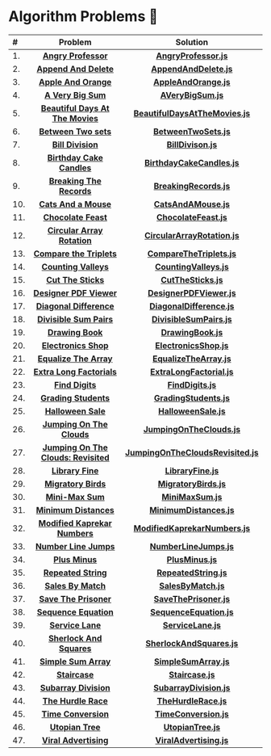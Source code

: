 # Algorithm Problems :100:

| #   |                                                                 Problem                                                                 |                                                              Solution                                                               |
| :-- | :-------------------------------------------------------------------------------------------------------------------------------------: | :---------------------------------------------------------------------------------------------------------------------------------: |
| 1.  |                 **[Angry Professor](https://www.hackerrank.com/challenges/angry-professor/problem?isFullScreen=true)**                  |              **[AngryProfessor.js](https://github.com/MustafaYavas/algorithm-problems/blob/master/AngryProfessor.js)**              |
| 2.  |               **[Append And Delete](https://www.hackerrank.com/challenges/append-and-delete/problem?isFullScreen=true)**                |             **[AppendAndDelete.js](https://github.com/MustafaYavas/algorithm-problems/blob/master/AppendAndDelete.js)**             |
| 3.  |                **[Apple And Orange](https://www.hackerrank.com/challenges/apple-and-orange/problem?isFullScreen=true)**                 |              **[AppleAndOrange.js](https://github.com/MustafaYavas/algorithm-problems/blob/master/AppleAndOrange.js)**              |
| 4.  |                  **[A Very Big Sum](https://www.hackerrank.com/challenges/a-very-big-sum/problem?isFullScreen=true)**                   |                 **[AVeryBigSum.js](https://github.com/MustafaYavas/algorithm-problems/blob/master/AVeryBigSum.js)**                 |
| 5.  |    **[Beautiful Days At The Movies](https://www.hackerrank.com/challenges/beautiful-days-at-the-movies/problem?isFullScreen=true)**     |          **[BeautifulDaysAtTheMovies.js](https://github.com/MustafaYavas/algorithm-problems/blob/master/UtopianTree.js)**           |
| 6.  |                **[Between Two sets](https://www.hackerrank.com/challenges/between-two-sets/problem?isFullScreen=true)**                 |              **[BetweenTwoSets.js](https://github.com/MustafaYavas/algorithm-problems/blob/master/BetweenTwoSets.js)**              |
| 7.  |                    **[Bill Division](https://www.hackerrank.com/challenges/bon-appetit/problem?isFullScreen=true)**                     |                 **[BillDivison.js](https://github.com/MustafaYavas/algorithm-problems/blob/master/BillDivison.js)**                 |
| 8.  |               **[Birthday Cake Candles](https://www.hackerrank.com/challenges/birthday-cake-candles?isFullScreen=true)**                |         **[BirthdayCakeCandles.js](https://github.com/MustafaYavas/algorithm-problems/blob/master/BirthdayCakeCandles.js)**         |
| 9.  |       **[Breaking The Records](https://www.hackerrank.com/challenges/breaking-best-and-worst-records/problem?isFullScreen=true)**       |             **[BreakingRecords.js](https://github.com/MustafaYavas/algorithm-problems/blob/master/BreakingRecords.js)**             |
| 10. |                **[Cats And a Mouse](https://www.hackerrank.com/challenges/cats-and-a-mouse/problem?isFullScreen=true)**                 |               **[CatsAndAMouse.js](https://github.com/MustafaYavas/algorithm-problems/blob/master/CatsAndAMouse.js)**               |
| 11. |                 **[Chocolate Feast](https://www.hackerrank.com/challenges/chocolate-feast/problem?isFullScreen=true)**                  |              **[ChocolateFeast.js](https://github.com/MustafaYavas/algorithm-problems/blob/master/ChocolateFeast.js)**              |
| 12. |         **[Circular Array Rotation](https://www.hackerrank.com/challenges/circular-array-rotation/problem?isFullScreen=true)**          |       **[CircularArrayRotation.js](https://github.com/MustafaYavas/algorithm-problems/blob/master/CircularArrayRotation.js)**       |
| 13. |            **[Compare the Triplets](https://www.hackerrank.com/challenges/compare-the-triplets/problem?isFullScreen=true)**             |          **[CompareTheTriplets.js](https://github.com/MustafaYavas/algorithm-problems/blob/master/CompareTheTriplets.js)**          |
| 14. |                **[Counting Valleys](https://www.hackerrank.com/challenges/counting-valleys/problem?isFullScreen=true)**                 |             **[CountingValleys.js](https://github.com/MustafaYavas/algorithm-problems/blob/master/CountingValleys.js)**             |
| 15. |                  **[Cut The Sticks](https://www.hackerrank.com/challenges/cut-the-sticks/problem?isFullScreen=true)**                   |                **[CutTheSticks.js](https://github.com/MustafaYavas/algorithm-problems/blob/master/CutTheSticks.js)**                |
| 16. |             **[Designer PDF Viewer](https://www.hackerrank.com/challenges/designer-pdf-viewer/problem?isFullScreen=true)**              |           **[DesignerPDFViewer.js](https://github.com/MustafaYavas/algorithm-problems/blob/master/DesignerPDFViewer.js)**           |
| 17. |             **[Diagonal Difference](https://www.hackerrank.com/challenges/diagonal-difference/problem?isFullScreen=true)**              |          **[DiagonalDifference.js](https://github.com/MustafaYavas/algorithm-problems/blob/master/DiagonalDifference.js)**          |
| 18. |             **[Divisible Sum Pairs](https://www.hackerrank.com/challenges/divisible-sum-pairs/problem?isFullScreen=true)**              |           **[DivisibleSumPairs.js](https://github.com/MustafaYavas/algorithm-problems/blob/master/DivisibleSumPairs.js)**           |
| 19. |                    **[Drawing Book](https://www.hackerrank.com/challenges/drawing-book/problem?isFullScreen=true)**                     |                 **[DrawingBook.js](https://github.com/MustafaYavas/algorithm-problems/blob/master/DrawingBook.js)**                 |
| 20. |                **[Electronics Shop](https://www.hackerrank.com/challenges/electronics-shop/problem?isFullScreen=true)**                 |             **[ElectronicsShop.js](https://github.com/MustafaYavas/algorithm-problems/blob/master/ElectronicsShop.js)**             |
| 21. |              **[Equalize The Array](https://www.hackerrank.com/challenges/equality-in-a-array/problem?isFullScreen=true)**              |            **[EqualizeTheArray.js](https://github.com/MustafaYavas/algorithm-problems/blob/master/EqualizeTheArray.js)**            |
| 22. |           **[Extra Long Factorials](https://www.hackerrank.com/challenges/extra-long-factorials/problem?isFullScreen=true)**            |          **[ExtraLongFactorial.js](https://github.com/MustafaYavas/algorithm-problems/blob/master/ExtraLongFactorial.js)**          |
| 23. |                     **[Find Digits](https://www.hackerrank.com/challenges/find-digits/problem?isFullScreen=true)**                      |                  **[FindDigits.js](https://github.com/MustafaYavas/algorithm-problems/blob/master/FindDigits.js)**                  |
| 24. |                     **[Grading Students](https://www.hackerrank.com/challenges/grading/problem?isFullScreen=true)**                     |             **[GradingStudents.js](https://github.com/MustafaYavas/algorithm-problems/blob/master/GradingStudents.js)**             |
| 25. |                  **[Halloween Sale](https://www.hackerrank.com/challenges/halloween-sale/problem?isFullScreen=true)**                   |               **[HalloweenSale.js](https://github.com/MustafaYavas/algorithm-problems/blob/master/HalloweenSale.js)**               |
| 26. |           **[Jumping On The Clouds](https://www.hackerrank.com/challenges/jumping-on-the-clouds/problem?isFullScreen=true)**            |          **[JumpingOnTheClouds.js](https://github.com/MustafaYavas/algorithm-problems/blob/master/JumpingOnTheClouds.js)**          |
| 27. | **[Jumping On The Clouds: Revisited](https://www.hackerrank.com/challenges/jumping-on-the-clouds-revisited/problem?isFullScreen=true)** | **[JumpingOnTheCloudsRevisited.js](https://github.com/MustafaYavas/algorithm-problems/blob/master/JumpingOnTheCloudsRevisited.js)** |
| 28. |                    **[Library Fine](https://www.hackerrank.com/challenges/library-fine/problem?isFullScreen=true)**                     |                 **[LibraryFine.js](https://github.com/MustafaYavas/algorithm-problems/blob/master/LibraryFine.js)**                 |
| 29. |                     **[Migratory Birds](https://www.hackerrank.com/challenges/migratory-birds?isFullScreen=true)**                      |              **[MigratoryBirds.js](https://github.com/MustafaYavas/algorithm-problems/blob/master/MigratoryBirds.js)**              |
| 30. |                    **[Mini-Max Sum](https://www.hackerrank.com/challenges/mini-max-sum/problem?isFullScreen=true)**                     |                  **[MiniMaxSum.js](https://github.com/MustafaYavas/algorithm-problems/blob/master/MiniMaxSum.js)**                  |
| 31. |               **[Minimum Distances](https://www.hackerrank.com/challenges/minimum-distances/problem?isFullScreen=true)**                |            **[MinimumDistances.js](https://github.com/MustafaYavas/algorithm-problems/blob/master/MinimumDistances.js)**            |
| 32. |            **[Modified Kaprekar Numbers](https://www.hackerrank.com/challenges/kaprekar-numbers/problem?isFullScreen=true)**            |     **[ModifiedKaprekarNumbers.js](https://github.com/MustafaYavas/algorithm-problems/blob/master/ModifiedKaprekarNumbers.js)**     |
| 33. |                    **[Number Line Jumps](https://www.hackerrank.com/challenges/kangaroo/problem?isFullScreen=true)**                    |             **[NumberLineJumps.js](https://github.com/MustafaYavas/algorithm-problems/blob/master/NumberLineJumps.js)**             |
| 34. |                      **[Plus Minus](https://www.hackerrank.com/challenges/plus-minus/problem?isFullScreen=true)**                       |                   **[PlusMinus.js](https://github.com/MustafaYavas/algorithm-problems/blob/master/PlusMinus.js)**                   |
| 35. |                 **[Repeated String](https://www.hackerrank.com/challenges/repeated-string/problem?isFullScreen=true)**                  |              **[RepeatedString.js](https://github.com/MustafaYavas/algorithm-problems/blob/master/RepeatedString.js)**              |
| 36. |                       **[Sales By Match](https://www.hackerrank.com/challenges/sock-merchant?isFullScreen=true)**                       |                **[SalesByMatch.js](https://github.com/MustafaYavas/algorithm-problems/blob/master/SalesByMatch.js)**                |
| 37. |               **[Save The Prisoner](https://www.hackerrank.com/challenges/save-the-prisoner/problem?isFullScreen=true)**                |             **[SaveThePrisoner.js](https://github.com/MustafaYavas/algorithm-problems/blob/master/SaveThePrisoner.js)**             |
| 38. |              **[Sequence Equation](https://www.hackerrank.com/challenges/permutation-equation/problem?isFullScreen=true)**              |            **[SequenceEquation.js](https://github.com/MustafaYavas/algorithm-problems/blob/master/SequenceEquation.js)**            |
| 39. |                    **[Service Lane](https://www.hackerrank.com/challenges/service-lane/problem?isFullScreen=true)**                     |                 **[ServiceLane.js](https://github.com/MustafaYavas/algorithm-problems/blob/master/ServiceLane.js)**                 |
| 40. |            **[Sherlock And Squares](https://www.hackerrank.com/challenges/sherlock-and-squares/problem?isFullScreen=true)**             |          **[SherlockAndSquares.js](https://github.com/MustafaYavas/algorithm-problems/blob/master/SherlockAndSquares.js)**          |
| 41. |                **[Simple Sum Array](https://www.hackerrank.com/challenges/simple-array-sum/problem?isFullScreen=true)**                 |              **[SimpleSumArray.js](https://github.com/MustafaYavas/algorithm-problems/blob/master/SimpleArraySum.js)**              |
| 42. |                           **[Staircase](https://www.hackerrank.com/challenges/staircase?isFullScreen=true)**                            |                   **[Staircase.js](https://github.com/MustafaYavas/algorithm-problems/blob/master/Staircase.js)**                   |
| 43. |                **[Subarray Division](https://www.hackerrank.com/challenges/the-birthday-bar/problem?isFullScreen=true)**                |            **[SubarrayDivision.js](https://github.com/MustafaYavas/algorithm-problems/blob/master/SubarrayDivision.js)**            |
| 44. |                 **[The Hurdle Race](https://www.hackerrank.com/challenges/the-hurdle-race/problem?isFullScreen=true)**                  |               **[TheHurdleRace.js](https://github.com/MustafaYavas/algorithm-problems/blob/master/TheHurdleRace.js)**               |
| 45. |                 **[Time Conversion](https://www.hackerrank.com/challenges/time-conversion/problem?isFullScreen=true)**                  |              **[TimeConversion.js](https://github.com/MustafaYavas/algorithm-problems/blob/master/TimeConversion.js)**              |
| 46. |                    **[Utopian Tree](https://www.hackerrank.com/challenges/utopian-tree/problem?isFullScreen=true)**                     |                 **[UtopianTree.js](https://github.com/MustafaYavas/algorithm-problems/blob/master/UtopianTree.js)**                 |
| 47. |              **[Viral Advertising](https://www.hackerrank.com/challenges/strange-advertising/problem?isFullScreen=true)**               |            **[ViralAdvertising.js](https://github.com/MustafaYavas/algorithm-problems/blob/master/ViralAdvertising.js)**            |
